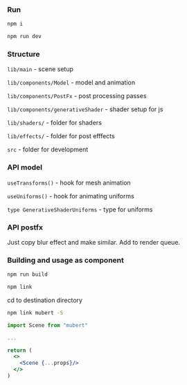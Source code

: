 ### Run

```bash
npm i
```

```bash
npm run dev
```

### Structure

`lib/main` - scene setup

`lib/components/Model` - model and animation

`lib/components/PostFx` - post processing passes

`lib/components/generativeShader` - shader setup for js

`lib/shaders/` - folder for shaders

`lib/effects/` - folder for post efffects

`src` - folder for development

### API model

`useTransforms()` - hook for mesh animation

`useUniforms()` - hook for animating uniforms

`type GenerativeShaderUniforms` - type for uniforms

### API postfx

Just copy blur effect and make similar. Add to render queue.

### Building and usage as component

```bash
npm run build
```

```bash
npm link
```

cd to destination directory

```bash
npm link mubert -S
```

```jsx
import Scene from "mubert"

...

return (
  <>
    <Scene {...props}/>
  </>
)

```

